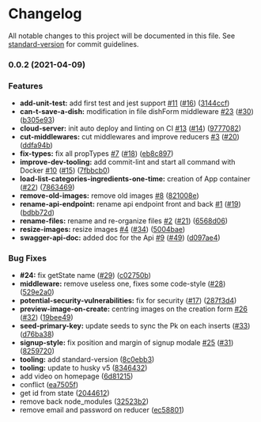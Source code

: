 # Changelog

All notable changes to this project will be documented in this file. See [standard-version](https://github.com/conventional-changelog/standard-version) for commit guidelines.

### 0.0.2 (2021-04-09)


### Features

* **add-unit-test:** add first test and jest support [#11](https://github.com/Foodswap/apps/issues/11) ([#16](https://github.com/Foodswap/apps/issues/16)) ([3144ccf](https://github.com/Foodswap/apps/commit/3144ccfec42286044fb956d8f45cd1943f2c6721))
* **can-t-save-a-dish:** modification in file dishForm middleware [#23](https://github.com/Foodswap/apps/issues/23) ([#30](https://github.com/Foodswap/apps/issues/30)) ([b305e93](https://github.com/Foodswap/apps/commit/b305e93e5c80879060562cbae3afb49b754253af))
* **cloud-server:** init auto deploy and linting on CI [#13](https://github.com/Foodswap/apps/issues/13) ([#14](https://github.com/Foodswap/apps/issues/14)) ([9777082](https://github.com/Foodswap/apps/commit/9777082ebcb8645e17c71f792bd00b2f86dcdf88))
* **cut-middlewares:** cut middlewares and improve reducers [#3](https://github.com/Foodswap/apps/issues/3) ([#20](https://github.com/Foodswap/apps/issues/20)) ([ddfa94b](https://github.com/Foodswap/apps/commit/ddfa94bec3bf696e05f5d3700e89bf4609cabcf4))
* **fix-types:** fix all propTypes [#7](https://github.com/Foodswap/apps/issues/7) ([#18](https://github.com/Foodswap/apps/issues/18)) ([eb8c897](https://github.com/Foodswap/apps/commit/eb8c897e56d91b467cecfa44397b59b1c138663b))
* **improve-dev-tooling:** add commit-lint and start all command with Docker [#10](https://github.com/Foodswap/apps/issues/10) ([#15](https://github.com/Foodswap/apps/issues/15)) ([7fbbcb0](https://github.com/Foodswap/apps/commit/7fbbcb0a5b8dcfdbcdb6eae8772f6725ab7b8e3d))
* **load-list-categories-ingredients-one-time:** creation of App container ([#22](https://github.com/Foodswap/apps/issues/22)) ([7863469](https://github.com/Foodswap/apps/commit/7863469762557682a7ae9d109c389255340416f9))
* **remove-old-images:** remove old images [#8](https://github.com/Foodswap/apps/issues/8)  ([821008e](https://github.com/Foodswap/apps/commit/821008e5e4c9ec799857144fd2bf9b02f8f15c16))
* **rename-api-endpoint:** rename api endpoint front and back [#1](https://github.com/Foodswap/apps/issues/1) ([#19](https://github.com/Foodswap/apps/issues/19)) ([bdbb72d](https://github.com/Foodswap/apps/commit/bdbb72dd6bcedaf054254f80b863cc87a6a87b90))
* **rename-files:** rename and re-organize files [#2](https://github.com/Foodswap/apps/issues/2) ([#21](https://github.com/Foodswap/apps/issues/21)) ([6568d06](https://github.com/Foodswap/apps/commit/6568d06a090a010e3d82beaf4d7f3e3e234f3ded))
* **resize-images:** resize images [#4](https://github.com/Foodswap/apps/issues/4) ([#34](https://github.com/Foodswap/apps/issues/34)) ([5004bae](https://github.com/Foodswap/apps/commit/5004baea7c81c8be9f1b7dc92d87f818c125d08e))
* **swagger-api-doc:** added doc for the Api [#9](https://github.com/Foodswap/apps/issues/9) ([#49](https://github.com/Foodswap/apps/issues/49)) ([d097ae4](https://github.com/Foodswap/apps/commit/d097ae47dfe14d521b79d4747162f472be101773))


### Bug Fixes

* **#24:** fix getState name ([#29](https://github.com/Foodswap/apps/issues/29)) ([c02750b](https://github.com/Foodswap/apps/commit/c02750bb3c1731dc92539a1d8c0f50f1afbf7b33))
* **middleware:** remove useless one, fixes some code-style ([#28](https://github.com/Foodswap/apps/issues/28)) ([529e2a0](https://github.com/Foodswap/apps/commit/529e2a0f60f216e4faf857b40a5dc83164b51d2b))
* **potential-security-vulnerabilities:** fix for security ([#17](https://github.com/Foodswap/apps/issues/17)) ([287f3d4](https://github.com/Foodswap/apps/commit/287f3d4e6f50d79ae8c54ad557ca5334c8f232a1))
* **preview-image-on-create:** centring images on the creation form [#26](https://github.com/Foodswap/apps/issues/26) ([#32](https://github.com/Foodswap/apps/issues/32)) ([19bee49](https://github.com/Foodswap/apps/commit/19bee4927a55db3889feccebf1f2e1fd54521ac3))
* **seed-primary-key:** update seeds to sync the Pk on each inserts ([#33](https://github.com/Foodswap/apps/issues/33)) ([d76ba38](https://github.com/Foodswap/apps/commit/d76ba38c6d6ec16ccaf22b8371adf3ee16adb877))
* **signup-style:** fix position and margin of signup modale [#25](https://github.com/Foodswap/apps/issues/25) ([#31](https://github.com/Foodswap/apps/issues/31)) ([8259720](https://github.com/Foodswap/apps/commit/82597209873e4e56f5c706427b8c32e7d8322261))
* **tooling:** add standard-version ([8c0ebb3](https://github.com/Foodswap/apps/commit/8c0ebb3c1bf3882dc02b9a2c8809f508a7ed4e86))
* **tooling:** update to husky v5 ([8346432](https://github.com/Foodswap/apps/commit/8346432c5e2cb644b213cacca5794eb82875d260))
* add video on homepage ([6d81215](https://github.com/Foodswap/apps/commit/6d812153617ce7681bc03c562cce78c29464e104))
* conflict ([ea7505f](https://github.com/Foodswap/apps/commit/ea7505ff2cbbd0a99ab128d938eba6c5df58193f))
* get id from state ([2044612](https://github.com/Foodswap/apps/commit/20446126b22d03dc0f216d53c2cc953cadbfaaad))
* remove back node_modules ([32523b2](https://github.com/Foodswap/apps/commit/32523b2d4236d39bda7dc0e055532b81a3ac7825))
* remove email and password on reducer ([ec58801](https://github.com/Foodswap/apps/commit/ec58801cf47dd972b1cda17303ebdb22ab905230))
